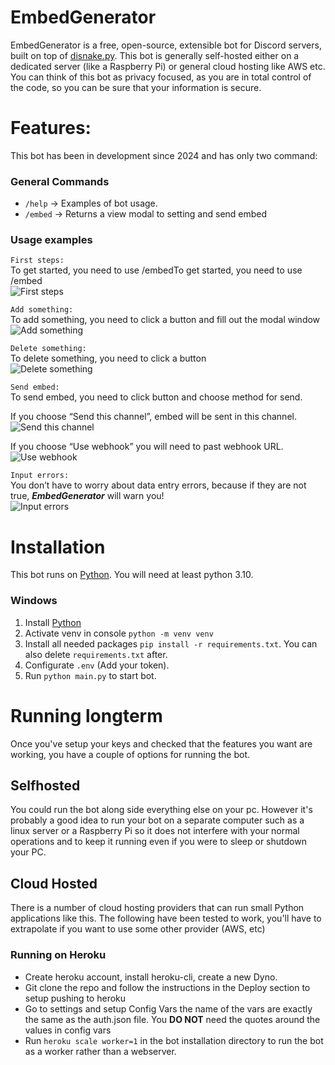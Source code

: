 # EmbedGenerator
EmbedGenerator is a free, open-source, extensible bot for Discord servers, built on top of <a href="https://github.com/DisnakeDev/disnake">disnake.py</a>. This bot is generally self-hosted either on a dedicated server (like a Raspberry Pi) or general cloud hosting like AWS etc. You can think of this bot as privacy focused, as you are in total control of the code, so you can be sure that your information is secure.

# Features:
This bot has been in development since 2024 and has only two command:

### General Commands

- `/help` -> Examples of bot usage.
- `/embed` -> Returns a view modal to setting and send embed

### Usage examples

`First steps:`  
To get started, you need to use /embedTo get started, you need to use /embed  
![First steps](https://media.discordapp.net/attachments/1262719342500384861/1263953249317158925/chrome_kLpriNSOYs.gif?ex=66ad3f31&is=66abedb1&hm=d4e5e9256017e255bb2bea5e543af4f2c715f010f6c012e66d1c3d0b09cdadaf&=&width=1004&height=480)

`Add something:`   
To add something, you need to click a button and fill out the modal window  
![Add something](https://media.discordapp.net/attachments/1262719342500384861/1263953248507658240/chrome_c3lv00QRtE.gif?ex=66ad3f31&is=66abedb1&hm=bf9101fc56fe09c40d0c0c8295562b7208d4feacc6d36495273c39f4f3f7462c&=&width=1004&height=480)

`Delete something:`  
To delete something, you need to click a button  
![Delete something](https://media.discordapp.net/attachments/1262719342500384861/1263953248927092869/chrome_dD06gFqCWc.gif?ex=66ad3f31&is=66abedb1&hm=fcf5bb604012f717e95c057f42709cd08ba100b1063524201680ef7ea90c85fc&=&width=1004&height=480)

`Send embed:`  
To send embed, you need to click button and choose method for send.  

If you choose “Send this channel”, embed will be sent in this channel.  
![Send this channel](https://media.discordapp.net/attachments/1262719342500384861/1263953248038158436/chrome_6f1YRGIFE2.gif?ex=66ad3f31&is=66abedb1&hm=95b791d943c14bc19b2715b30bcca5549064d1bdad3e7e36d6863ae501b79845&=&width=1004&height=480)

If you choose “Use webhook” you will need to past webhook URL.  
![Use webhook](https://media.discordapp.net/attachments/1262719342500384861/1263953249766215680/chrome_VydugmPsMQ.gif?ex=66ad3f31&is=66abedb1&hm=20d5b3f12cd2ea9da405974e1be8e554df66cae903e8ca91c7ee96aad27d5a7b&=&width=1004&height=480)

`Input errors:`  
You don’t have to worry about data entry errors, because if they are not true, _**EmbedGenerator**_ will warn you!  
![Input errors](https://media.discordapp.net/attachments/1262719342500384861/1263953250407940096/chrome_Y6D5l3lD51.gif?ex=66ad3f32&is=66abedb2&hm=ced0429e04c2037bc2644d017a3771c64c2ec78cacb6392c25b5ed21f40e0953&=&width=1004&height=480)


# Installation

This bot runs on [Python](https://www.python.org/). You will need at least python 3.10.

### Windows

1. Install [Python](https://www.python.org/)
2. Activate venv in console `python -m venv venv`
3. Install all needed packages `pip install -r requirements.txt`. You can also delete `requirements.txt` after.
4. Configurate `.env` (Add your token).
5. Run `python main.py` to start bot.

# Running longterm
Once you've setup your keys and checked that the features you want are working, you have a couple of options for running the bot.

## Selfhosted
You could run the bot along side everything else on your pc. However it's probably a good idea to run your bot on a separate computer such as a linux server or a Raspberry Pi so it does not interfere with your normal operations and to keep it running even if you were to sleep or shutdown your PC. 
## Cloud Hosted
There is a number of cloud hosting providers that can run small Python applications like this. The following have been tested to work, you'll have to extrapolate if you want to use some other provider (AWS, etc)

### Running on Heroku
- Create heroku account, install heroku-cli, create a new Dyno.
- Git clone the repo and follow the instructions in the Deploy section to setup pushing to heroku
- Go to settings and setup Config Vars the name of the vars are exactly the same as the auth.json file. You **DO NOT** need the quotes around the values in config vars
- Run `heroku scale worker=1` in the bot installation directory to run the bot as a worker rather than a webserver.




